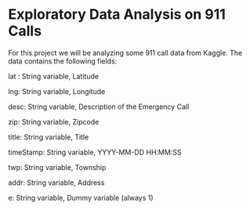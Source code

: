 # Exploratory Data Analysis on 911 Calls


For this project we will be analyzing some 911 call data from Kaggle. The data contains the following fields:

lat : String variable, Latitude

lng: String variable, Longitude

desc: String variable, Description of the Emergency Call

zip: String variable, Zipcode

title: String variable, Title

timeStamp: String variable, YYYY-MM-DD HH:MM:SS

twp: String variable, Township

addr: String variable, Address

e: String variable, Dummy variable (always 1)
